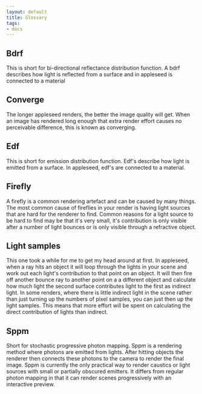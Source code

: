 ```yaml
---
layout: default
title: Glossary
tags:
- docs
---
```


Bdrf
----
This is short for bi-directional reflectance distribution function. A bdrf describes how light is reflected from a surface and in appleseed is connected to a material 

Converge
--------
The longer appleseed renders, the better the image quality will get. When an image has rendered long enough that extra render effort causes no perceivable difference, this is known as converging.

Edf
---
This is short for emission distribution function. Edf's describe how light is emitted from a surface. In appleseed, edf's are connected to a material.

Firefly
-------
A firefly is a common rendering artefact and can be caused by many things. The most common cause of fireflies in your render is having light sources that are hard for the renderer to find. Common reasons for a light source to be hard to find may be that it's very small, it's contribution is only visible after a number of light bounces or is only visible through a refractive object.

Light samples
-------------
This one took a while for me to get my head around at first. In appleseed, when a ray hits an object it will loop through the lights in your scene and work out each light's contribution to that point on an object. It will then fire off another bounce ray to another point on a a different object and calculate how much light the second surface contributes light to the first as indirect light. In some renders, where there is little indirect light in the scene rather than just turning up the numbers of pixel samples, you can just then up the light samples. This means that more effort will be spent on calculating the direct contribution of lights than indirect. 

Sppm
----
Short for stochastic progressive photon mapping. Sppm is a rendering method where photons are emitted from lights. After hitting objects the renderer then connects these photons to the camera to render the final image. Sppm is currently the only practical way to render caustics or light sources with small or partially obscured emitters. It differs from regular photon mapping in that it can render scenes progressively with an interactive preview.
